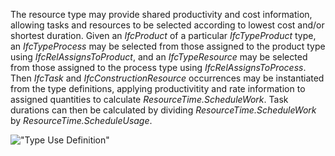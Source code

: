 The resource type may provide shared productivity and cost information, allowing tasks and resources to be selected according to lowest cost and/or shortest duration. Given an _IfcProduct_ of a particular _IfcTypeProduct_ type, an _IfcTypeProcess_ may be selected from those assigned to the product type using _IfcRelAssignsToProduct_, and an _IfcTypeResource_ may be selected from those assigned to the process type using _IfcRelAssignsToProcess_. Then _IfcTask_ and _IfcConstructionResource_ occurrences may be instantiated from the type definitions, applying productivitity and rate information to assigned quantities to calculate _ResourceTime.ScheduleWork_. Task durations can then be calculated by dividing _ResourceTime.ScheduleWork_ by _ResourceTime.ScheduleUsage_.

!["Type Use Definition"](../../../figures/ifcconstructionresource-type.png "Figure 1 &mdash; Construction resource type use")